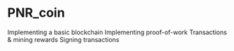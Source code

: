 # PNR_coin
Implementing a basic blockchain
Implementing proof-of-work
Transactions & mining rewards
Signing transactions

